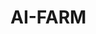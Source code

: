 # AI-FARM

<!-- wp:image {"id":509} -->
<figure class="wp-block-image"><img src="https://hirenlalani.files.wordpress.com/2020/12/thesmartgardeningproject_201205_191133_1.jpg" alt="" class="wp-image-509"/></figure>
<!-- /wp:image -->


<!-- wp:image {"id":510} -->
<figure class="wp-block-image"><img src="https://hirenlalani.files.wordpress.com/2020/12/thesmartgardeningproject_201205_191133_4.jpg" alt="" class="wp-image-510"/></figure>
<!-- /wp:image -->

<!-- wp:image {"id":514} -->
<figure class="wp-block-image"><img src="https://hirenlalani.files.wordpress.com/2020/12/thesmartgardeningproject_201205_191133_5.jpg" alt="" class="wp-image-514"/></figure>
<!-- /wp:image -->

<!-- wp:image {"id":513} -->
<figure class="wp-block-image"><img src="https://hirenlalani.files.wordpress.com/2020/12/thesmartgardeningproject_201205_191133_6.jpg" alt="" class="wp-image-513"/></figure>
<!-- /wp:image -->

<!-- wp:image {"id":515} -->
<figure class="wp-block-image"><img src="https://hirenlalani.files.wordpress.com/2020/12/thesmartgardeningproject_201205_191133_7.jpg" alt="" class="wp-image-515"/></figure>
<!-- /wp:image -->

<!-- wp:image {"id":516} -->
<figure class="wp-block-image"><img src="https://hirenlalani.files.wordpress.com/2020/12/thesmartgardeningproject_201205_191133_8.jpg" alt="" class="wp-image-516"/></figure>
<!-- /wp:image -->

<!-- wp:image {"id":518} -->
<figure class="wp-block-image"><img src="https://hirenlalani.files.wordpress.com/2020/12/thesmartgardeningproject_201205_191133_9.jpg" alt="" class="wp-image-518"/></figure>
<!-- /wp:image -->

<!-- wp:image {"id":519} -->
<figure class="wp-block-image"><img src="https://hirenlalani.files.wordpress.com/2020/12/thesmartgardeningproject_201205_191133_10.jpg" alt="" class="wp-image-519"/></figure>
<!-- /wp:image -->

<!-- wp:image {"id":517} -->
<figure class="wp-block-image"><img src="https://hirenlalani.files.wordpress.com/2020/12/thesmartgardeningproject_201205_191133_11.jpg" alt="" class="wp-image-517"/></figure>
<!-- /wp:image -->
